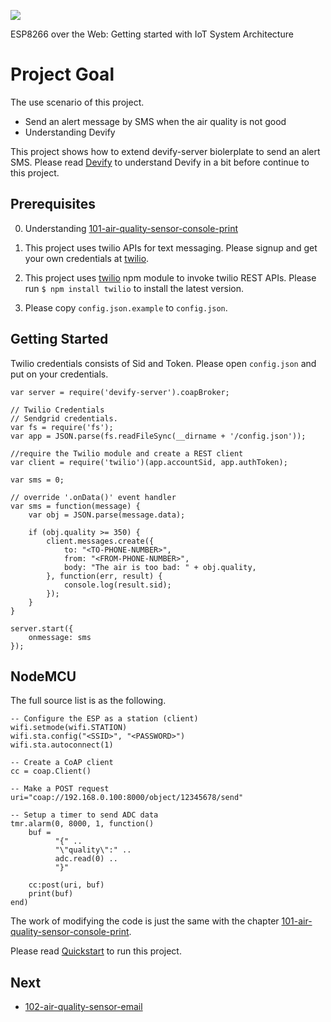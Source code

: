![](http://res.cloudinary.com/jollen/image/upload/h_110/v1455862763/devify-logo_rh63vl.png)

ESP8266 over the Web: Getting started with IoT System Architecture

# Project Goal

The use scenario of this project.

* Send an alert message by SMS when the air quality is not good
* Understanding Devify

This project shows how to extend devify-server biolerplate to send an alert SMS. Please read [Devify](https://github.com/DevifyPlatform/devify-server/blob/master/README.md) to understand Devify in a bit before continue to this project.

## Prerequisites

0. Understanding [101-air-quality-sensor-console-print](../101-air-quality-sensor-console-print)

1. This project uses twilio APIs for text messaging. Please signup and get your own credentials at [twilio](https://www.twilio.com).

2. This project uses [twilio](https://www.npmjs.com/package/twilio) npm module to invoke twilio REST APIs. Please run `$ npm install twilio` to install the latest version.

3. Please copy ```config.json.example``` to ```config.json```.

## Getting Started

Twilio credentials consists of Sid and Token. Please open ```config.json``` and put on your credentials.

```
var server = require('devify-server').coapBroker;

// Twilio Credentials 
// Sendgrid credentials.
var fs = require('fs');
var app = JSON.parse(fs.readFileSync(__dirname + '/config.json'));
 
//require the Twilio module and create a REST client 
var client = require('twilio')(app.accountSid, app.authToken); 

var sms = 0;

// override '.onData()' event handler
var sms = function(message) {
	var obj = JSON.parse(message.data);

	if (obj.quality >= 350) {
		client.messages.create({ 
			to: "<TO-PHONE-NUMBER>", 
			from: "<FROM-PHONE-NUMBER>", 
			body: "The air is too bad: " + obj.quality,   
		}, function(err, result) { 
			console.log(result.sid); 
		});
	}
}

server.start({
	onmessage: sms
});
```

## NodeMCU

The full source list is as the following.

```
-- Configure the ESP as a station (client)
wifi.setmode(wifi.STATION)  
wifi.sta.config("<SSID>", "<PASSWORD>")  
wifi.sta.autoconnect(1)

-- Create a CoAP client
cc = coap.Client()

-- Make a POST request
uri="coap://192.168.0.100:8000/object/12345678/send"

-- Setup a timer to send ADC data
tmr.alarm(0, 8000, 1, function() 
    buf = 
          "{" ..
          "\"quality\":" ..
          adc.read(0) ..
          "}"
    
    cc:post(uri, buf)
    print(buf)
end)
```

The work of modifying the code is just the same with the chapter [101-air-quality-sensor-console-print](../101-air-quality-sensor-console-print).

Please read [Quickstart](../101-air-quality-sensor-console-print#quickstart) to run this project.

## Next

* [102-air-quality-sensor-email](../102-air-quality-sensor-email)
